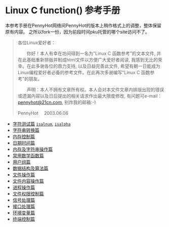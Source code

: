 Linux C function() 参考手册
===

本参考手册在PennyHot网络间PennyHot的版本上稍作格式上的调整，整体保留原有内容。
之所以fork一份，因为前段时间pku托管的哪个site访问不了。


> 各位Linux爱好者：
>
>　　你好！本人有幸在坊间得到一名为"Linux C 函数参考"的文本文件, 并在此基础重新排版并制成html文件以方便广大爱好者阅读, 我感到无比的荣幸。在此多谢各位的鼎力支持, 以及日益完善此文件, 希望有朝一日能成为Linux编程爱好者必备的参考文件。在此再次多谢编写"Linux C 函数参考"的朋友。
>
>　　声明：本人不拥有文章所有权。本人会对本文件文章内排版出现的错误或遗漏内容以及日后提出的相关请求作出最大限度修改, 有问题可e-mail：pennyhot@21cn.com, 别炸我的邮箱:-)
>
> PennyHot　
>2003.06.06



- [字符测试篇](01.md)
  [`isalnum`](01.md#isalnum), [`isalpha`](01.md#isalpha)
- [字符串转换篇](02.md)
- [内存控制篇](03.md)
- [日期时间篇](04.md)
- [内存及字符串操作篇](05.md)
- [常用数学函数篇](06.md)
- [用户组篇](07.md)
- [数据结构及算法篇](08.md)
- [文件操作篇](09.md)
- [文件内容操作篇](10.md)
- [进程操作篇](11.md)
- [文件权限控制篇](12.md)
- [信号处理篇](13.md)
- [接口处理篇](14.md)
- [环境变量篇](15.md)
- [终端控制篇](16.md)